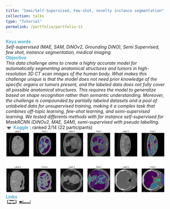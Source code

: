 ```yaml
---
title: "Semi/Self-Supervised, Few-shot, novelty instance segmentation"
collection: talks
type: "Tutorial"
permalink: /portfolio/portfolio-13
---
```


<span style="color:rgba(82,173,200,255)"> **Keys words** </span> \
*Self-supervised (MAE, SAM, DiNOv2, Grounding DiNO), Semi Supervised, few shot, instance segmentation, medical imaging* \
<span style="color:rgba(82,173,200,255)">**Objective**</span> \
*This data challenge aims to create a highly accurate model for automatically segmenting anatomical structures and tumors in high-resolution 3D CT scan images of the human body. What makes this challenge unique is that the model does not need prior knowledge of the specific organs or tumors present, and the labeled data does not fully cover all possible anatomical structures. This requires the model to generalize based on shape recognition rather than semantic understanding. Moreover, the challenge is compounded by partially labeled datasets and a pool of unlabeled data for unsupervised training, making it a complex task that combines off-topic learning, few-shot learning, and semi-supervised learning. We tested differents methods with for instance self-supervised for MaskRCNN (DiNOv2, MAE, SAM), semi-supervised with pseudo labelling.*\
<img src='/images/cup.jpg' width='20.0' height='7.0'> <span style="color:rgba(82,173,200,255)"> **Kaggle** </span> : ranked 2/14 (22 participants)\
<img src='/images/college_fr_im.png' width='600' height='200'> \
<span style="color:rgba(82,173,200,255)"> **Links** </span> \
[<img src="/images/report_icone.png" alt="Report" width="37.5" height="12.5" />](https://drive.google.com/file/d/1MphvWSCc__vAgsqBbba5LtitUX6HSckc/view?usp=drive_link) [<img src="/images/class_icone.png" alt="Report" width="37.5" height="12.5" />](https://www.master-mva.com/cours/generation-de-donnees/)